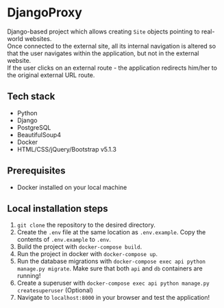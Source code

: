 # DjangoProxy

Django-based project which allows creating `Site` objects pointing to real-world websites. <br>
Once connected to the external site, all its internal navigation is altered so that the user navigates within the application, but not in the external website. <br>
If the user clicks on an external route - the application redirects him/her to the original external URL route.

## Tech stack
- Python
- Django
- PostgreSQL
- BeautifulSoup4
- Docker
- HTML/CSS/jQuery/Bootstrap v5.1.3

## Prerequisites
- Docker installed on your local machine

## Local installation steps

1. `git clone` the repository to the desired directory.
2. Create the `.env` file at the same location as `.env.example`. Copy the contents of `.env.example` to `.env`.
3. Build the project with `docker-compose build`.
4. Run the project in docker with `docker-compose up`.
5. Run the database migrations with `docker-compose exec api python manage.py migrate`. Make sure that both `api` and `db` containers are running!
6. Create a superuser with `docker-compose exec api python manage.py createsuperuser` (Optional) 
7. Navigate to `localhost:8000` in your browser and test the application!
